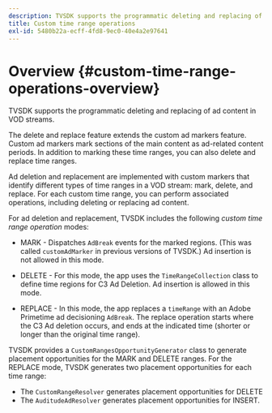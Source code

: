 ```yaml
---
description: TVSDK supports the programmatic deleting and replacing of ad content in VOD streams.
title: Custom time range operations
exl-id: 5480b22a-ecff-4fd8-9ec0-40e4a2e97641
---
```

# Overview {#custom-time-range-operations-overview}

TVSDK supports the programmatic deleting and replacing of ad content in VOD streams.

The delete and replace feature extends the custom ad markers feature. Custom ad markers mark sections of the main content as ad-related content periods. In addition to marking these time ranges, you can also delete and replace time ranges.

<!--<a id="section_D3FE668CAF764DCC912373D5410C932C"></a>-->

Ad deletion and replacement are implemented with custom markers that identify different types of time ranges in a VOD stream: mark, delete, and replace. For each custom time range, you can perform associated operations, including deleting or replacing ad content.

For ad deletion and replacement, TVSDK includes the following *custom time range operation* modes:

* MARK - Dispatches `AdBreak` events for the marked regions. (This was called `customAdMarker` in previous versions of TVSDK.) Ad insertion is not allowed in this mode. 

* DELETE - For this mode, the app uses the `TimeRangeCollection` class to define time regions for C3 Ad Deletion. Ad insertion is allowed in this mode. 
* REPLACE - In this mode, the app replaces a `timeRange` with an Adobe Primetime ad decisioning `AdBreak`. The replace operation starts where the C3 Ad deletion occurs, and ends at the indicated time (shorter or longer than the original time range).

TVSDK provides a `CustomRangesOpportunityGenerator` class to generate placement opportunities for the MARK and DELETE ranges. For the REPLACE mode, TVSDK generates two placement opportunities for each time range:

* The `CustomRangeResolver` generates placement opportunities for DELETE 
* The `AuditudeAdResolver` generates placement opportunities for INSERT.
